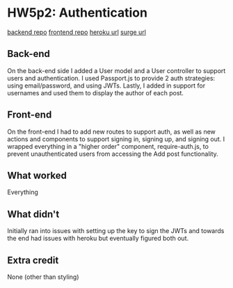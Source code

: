 # HW5p2: Authentication
[backend repo](https://github.com/codavis18/hw5p1-blogserver/tree/part2)
[frontend repo](https://github.com/codavis18/hw4-redux-blog/tree/with-auth)
[heroku url](https://hw5-part2.herokuapp.com/api)
[surge url](http://myblog-with-auth.surge.sh/)

## Back-end
On the back-end side I added a User model and a User controller to support users and authentication. I used Passport.js to provide 2 auth strategies: using email/password, and using JWTs. Lastly, I added in support for usernames and used them to display the author of each post.
## Front-end
On the front-end I had to add new routes to support auth, as well as new actions and components to support signing in, signing up, and signing out. I wrapped everything in a "higher order" component, require-auth.js, to prevent unauthenticated users from accessing the Add post functionality. 

## What worked
Everything

## What didn't
Initially ran into issues with setting up the key to sign the JWTs and towards the end had issues with heroku but eventually figured both out.

## Extra credit
None (other than styling)
